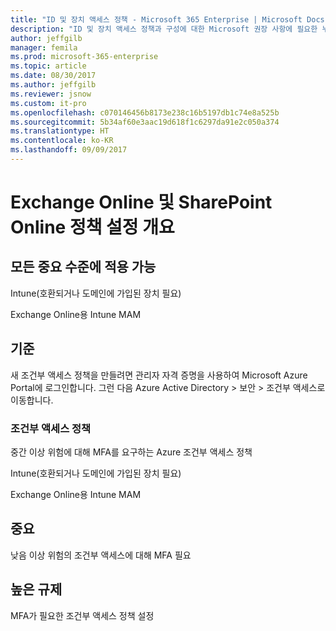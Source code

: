 ```yaml
---
title: "ID 및 장치 액세스 정책 - Microsoft 365 Enterprise | Microsoft Docs"
description: "ID 및 장치 액세스 정책과 구성에 대한 Microsoft 권장 사항에 필요한 누적 정책 설정을 설명합니다."
author: jeffgilb
manager: femila
ms.prod: microsoft-365-enterprise
ms.topic: article
ms.date: 08/30/2017
ms.author: jeffgilb
ms.reviewer: jsnow
ms.custom: it-pro
ms.openlocfilehash: c070146456b8173e238c16b5197db1c74e8a525b
ms.sourcegitcommit: 5b34af60e3aac19d618f1c6297da91e2c050a374
ms.translationtype: HT
ms.contentlocale: ko-KR
ms.lasthandoff: 09/09/2017
---
```

# <a name="exchange-online-and-sharepoint-online-policy-settings-overview"></a>Exchange Online 및 SharePoint Online 정책 설정 개요

## <a name="applicable-to-all-sensitivity-levels"></a>모든 중요 수준에 적용 가능
Intune(호환되거나 도메인에 가입된 장치 필요)

Exchange Online용 Intune MAM

## <a name="baseline"></a>기준
새 조건부 액세스 정책을 만들려면 관리자 자격 증명을 사용하여 Microsoft Azure Portal에 로그인합니다. 그런 다음 Azure Active Directory > 보안 > 조건부 액세스로 이동합니다.

### <a name="conditional-access-policy"></a>조건부 액세스 정책
중간 이상 위험에 대해 MFA를 요구하는 Azure 조건부 액세스 정책

Intune(호환되거나 도메인에 가입된 장치 필요)

Exchange Online용 Intune MAM



## <a name="sensitive"></a>중요
낮음 이상 위험의 조건부 액세스에 대해 MFA 필요



## <a name="highly-regulated"></a>높은 규제
MFA가 필요한 조건부 액세스 정책 설정
